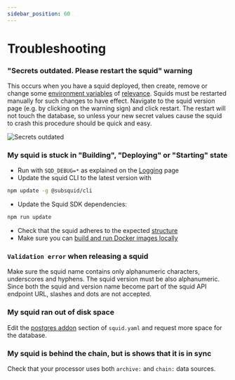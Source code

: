 ```yaml
---
sidebar_position: 60
---
```


# Troubleshooting

### "Secrets outdated. Please restart the squid" warning

This occurs when you have a squid deployed, then create, remove or change some [environment variables](/squid-cli/secrets) of [relevance](/cloud/resources/organizations). Squids must be restarted manually for such changes to have effect. Navigate to the squid version page (e.g. by clicking on the warning sign) and click restart. The restart will not touch the database, so unless your new secret values cause the squid to crash this procedure should be quick and easy.

![Secrets outdated](</img/secrets-outdated.png>)

### My squid is stuck in "Building", "Deploying" or "Starting" state

- Run with `SQD_DEBUG=*` as explained on the [Logging](/sdk/reference/logger/#overriding-the-log-level) page
- Update the squid CLI to the latest version with
```bash
npm update -g @subsquid/cli
```
- Update the Squid SDK dependencies:
```bash
npm run update
```
- Check that the squid adheres to the expected [structure](/sdk/reference/layout)
- Make sure you can [build and run Docker images locally](/sdk/resources/integration/self-hosting)

### `Validation error` when releasing a squid

Make sure the squid name contains only alphanumeric characters, underscores and hyphens. The squid version must be also alphanumeric. 
Since both the squid and version name become part of the squid API endpoint URL, slashes and dots are not accepted. 

### My squid ran out of disk space

Edit the [postgres addon](/cloud/reference/pg) section of `squid.yaml` and request more space for the database. 

### My squid is behind the chain, but is shows that it is in sync

Check that your processor uses both `archive:` and `chain:` data sources. 